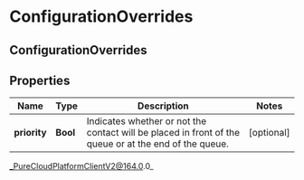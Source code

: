 # ConfigurationOverrides

## ConfigurationOverrides

## Properties

|Name | Type | Description | Notes|
|------------ | ------------- | ------------- | -------------|
| **priority** | **Bool** | Indicates whether or not the contact will be placed in front of the queue or at the end of the queue. | [optional] |



_PureCloudPlatformClientV2@164.0.0_
